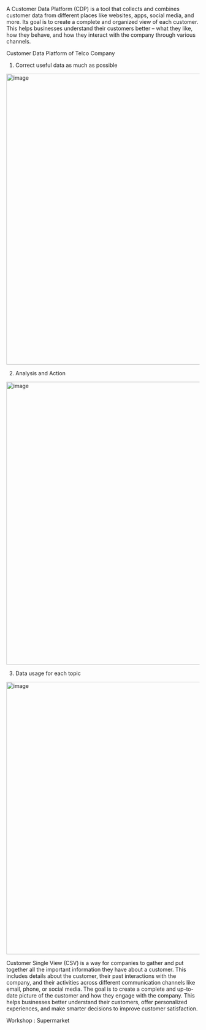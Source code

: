 A Customer Data Platform (CDP) is a tool that collects and combines customer data from different places like websites, apps, social media, and more. Its goal is to create a complete and organized view of each customer. This helps businesses understand their customers better – what they like, how they behave, and how they interact with the company through various channels.

Customer Data Platform of Telco Company

1. Correct useful data as much as possible

<img width="759" alt="image" src="https://github.com/Poobetounk/Poobetounk/assets/136213004/b716209f-fd33-4891-9a29-6222ef602504">

2. Analysis and Action
   
<img width="738" alt="image" src="https://github.com/Poobetounk/Poobetounk/assets/136213004/39b1442b-7014-4e63-a207-6519d2228565">

3. Data usage for each topic
   
<img width="711" alt="image" src="https://github.com/Poobetounk/Poobetounk/assets/136213004/1fe60503-ed9a-495d-9b49-565fdd8447c3">

Customer Single View (CSV) is a way for companies to gather and put together all the important information they have about a customer. This includes details about the customer, their past interactions with the company, and their activities across different communication channels like email, phone, or social media. The goal is to create a complete and up-to-date picture of the customer and how they engage with the company. This helps businesses better understand their customers, offer personalized experiences, and make smarter decisions to improve customer satisfaction.

Workshop : Supermarket 


